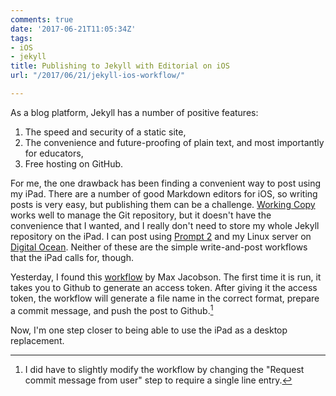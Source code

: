 ```yaml
---
comments: true
date: '2017-06-21T11:05:34Z'
tags:
- iOS
- jekyll
title: Publishing to Jekyll with Editorial on iOS
url: "/2017/06/21/jekyll-ios-workflow/"

---
```

As a blog platform, Jekyll has a number of positive features: 

1. The speed and security of a static site,
2. The convenience and future-proofing of plain text, and most importantly for educators,
3. Free hosting on GitHub.

For me, the one drawback has been finding a convenient way to post using my iPad. There are a number of good Markdown editors for iOS, so writing posts is very easy, but publishing them can be a challenge. [Working Copy](https://appsto.re/us/xONC1.i) works well to manage the Git repository, but it doesn't have the convenience that I wanted, and I really don't need to store my whole Jekyll repository on the iPad. I can post using [Prompt 2](https://appsto.re/us/PTVR2.i) and my Linux server on [Digital Ocean](https://www.digitalocean.com/).  Neither of these are the simple write-and-post workflows that the iPad calls for, though.

Yesterday, I found this [workflow](http://www.editorial-workflows.com/workflow/5838419494174720/XyeFJfsyXwE) by Max Jacobson. The first time it is run, it takes you to Github to generate an access token. After giving it the access token, the workflow will generate a file name in the correct format, prepare a commit message, and push the post to Github.[^1]

Now, I'm one step closer to being able to use the iPad as a desktop replacement.



[^1]: I did have to slightly modify the workflow by changing the "Request commit message from user" step to require a single line entry.
